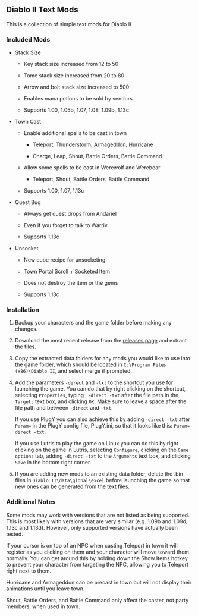 ## Diablo II Text Mods

This is a collection of simple text mods for Diablo II

### Included Mods

- Stack Size

  - Key stack size increased from 12 to 50

  - Tome stack size increased from 20 to 80

  - Arrow and bolt stack size increased to 500

  - Enables mana potions to be sold by vendors

  - Supports 1.00, 1.05b, 1.07, 1.08, 1.09b, 1.13c

- Town Cast

  - Enable additional spells to be cast in town

    - Teleport, Thunderstorm, Armageddon, Hurricane

    - Charge, Leap, Shout, Battle Orders, Battle Command

  - Allow some spells to be cast in Werewolf and Werebear

    - Teleport, Shout, Battle Orders, Battle Command

  - Supports 1.00, 1.07, 1.13c

- Quest Bug

  - Always get quest drops from Andariel

  - Even if you forget to talk to Warriv

  - Supports 1.13c

- Unsocket

  - New cube recipe for unsocketing

  - Town Portal Scroll + Socketed Item

  - Does not destroy the item or the gems

  - Supports 1.13c

### Installation

1. Backup your characters and the game folder before making any changes.

2. Download the most recent release from the [releases page](https://github.com/cyhyraethz/d2-text-mods/releases) and extract the files.

3. Copy the extracted data folders for any mods you would like to use into the game folder, which should be located in `C:\Program Files (x86)\Diablo II`, and select merge if prompted.

4. Add the parameters `-direct` and `-txt` to the shortcut you use for launching the game. You can do that by right clicking on the shortcut, selecting `Properties`, typing ` -direct -txt` after the file path in the `Target:` text box, and clicking `OK`. Make sure to leave a space after the file path and between `-direct` and `-txt`.

   If you use PlugY you can also achieve this by adding `-direct -txt` after `Param=` in the PlugY config file, PlugY.ini, so that it looks like this: `Param=-direct -txt`.

   If you use Lutris to play the game on Linux you can do this by right clicking on the game in Lutris, selecting `Configure`, clicking on the `Game options` tab, adding `-direct -txt` to the `Arguments` text box, and clicking `Save` in the bottom right corner.

5. If you are adding new mods to an existing data folder, delete the .bin files in `Diablo II\data\global\excel` before launching the game so that new ones can be generated from the text files.

### Additional Notes

Some mods may work with versions that are not listed as being supported. This is most likely with versions that are very similar (e.g. 1.09b and 1.09d, 1.13c and 1.13d). However, only supported versions have actually been tested.

If your cursor is on top of an NPC when casting Teleport in town it will register as you clicking on them and your character will move toward them normally. You can get around this by holding down the Show Items hotkey to prevent your character from targeting the NPC, allowing you to Teleport right next to them.

Hurricane and Armageddon can be precast in town but will not display their animations until you leave town.

Shout, Battle Orders, and Battle Command only affect the caster, not party members, when used in town.
